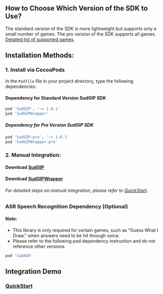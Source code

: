 ## How to Choose Which Version of the SDK to Use?

The standard version of the SDK is more lightweight but supports only a small number of games. The pro version of the SDK supports all games. [Detailed list of supported games](https://docs.sud.tech/en-US/app/Client/StartUp.html).

## Installation Methods:

### 1. Install via CocoaPods

In the `Podfile` file in your project directory, type the following dependencies:

#### Dependency for Standard Version SudGIP SDK

```ruby
pod 'SudGIP', '~> 1.6.1'
pod 'SudGIPWrapper'
```

##### Dependency for Pro Version SudGIP SDK

```ruby
pod 'SudGIP-pro', '~> 1.6.1'
pod 'SudGIPWrapper-pro'
```

### 2. Manual Integration:

#### Download [SudGIP](https://github.com/SudTechnology/sud-mgp-ios/releases)

#### Download [SudGIPWrapper](https://github.com/SudTechnology/SudMGPWrapper)

###### For detailed steps on manual integration, please refer to [QuickStart](https://github.com/SudTechnology/hello-sud-plus-ios/blob/master/project/Example/QuickStart/README.md).

### ASR Speech Recognition Dependency (Optional)

#### Note:

- This library is only required for certain games, such as "Guess What I Draw," when answers need to be hit through voice.
- Please refer to the following pod dependency instruction and do not reference other versions.

```ruby
pod 'SudASR'
```

## Integration Demo

### [QuickStart](https://github.com/SudTechnology/hello-sud-plus-ios/blob/master/project/Example/QuickStart/README.md)
